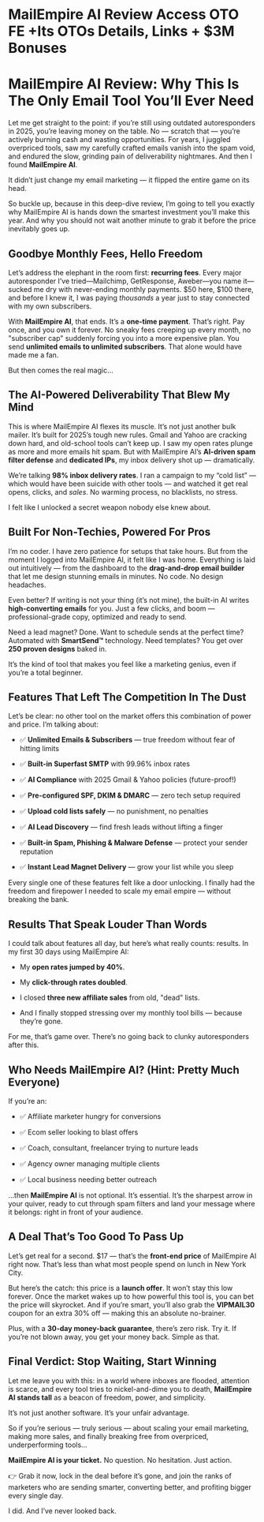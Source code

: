 # MailEmpire AI Review Access OTO FE +Its OTOs Details, Links + $3M Bonuses
<h1 class="" data-start="156" data-end="228">MailEmpire AI Review: Why This Is The Only Email Tool You’ll Ever Need</h1>
<p class="" data-start="230" data-end="630">Let me get straight to the point: if you’re still using outdated autoresponders in 2025, you’re leaving money on the table. No — scratch that — you’re actively burning cash and wasting opportunities. For years, I juggled overpriced tools, saw my carefully crafted emails vanish into the spam void, and endured the slow, grinding pain of deliverability nightmares. And then I found <strong data-start="611" data-end="628">MailEmpire AI</strong>.</p>
<p class="" data-start="632" data-end="715">It didn’t just change my email marketing — it flipped the entire game on its head.</p>
<p class="" data-start="717" data-end="964">So buckle up, because in this deep-dive review, I’m going to tell you exactly why MailEmpire AI is hands down the smartest investment you’ll make this year. And why you should not wait another minute to grab it before the price inevitably goes up.</p>

<h2 class="" data-start="966" data-end="1004">Goodbye Monthly Fees, Hello Freedom</h2>
<p class="" data-start="1006" data-end="1326">Let’s address the elephant in the room first: <strong data-start="1052" data-end="1070">recurring fees</strong>. Every major autoresponder I’ve tried—Mailchimp, GetResponse, Aweber—you name it—sucked me dry with never-ending monthly payments. $50 here, $100 there, and before I knew it, I was paying <em data-start="1259" data-end="1270">thousands</em> a year just to stay connected with my own subscribers.</p>
<p class="" data-start="1328" data-end="1642">With <strong data-start="1333" data-end="1350">MailEmpire AI</strong>, that ends. It’s a <strong data-start="1370" data-end="1390">one-time payment</strong>. That’s right. Pay once, and you own it forever. No sneaky fees creeping up every month, no "subscriber cap" suddenly forcing you into a more expensive plan. You send <strong data-start="1558" data-end="1603">unlimited emails to unlimited subscribers</strong>. That alone would have made me a fan.</p>
<p class="" data-start="1644" data-end="1674">But then comes the real magic…</p>

<h2 class="" data-start="1676" data-end="1726">The AI-Powered Deliverability That Blew My Mind</h2>
<p class="" data-start="1728" data-end="2110">This is where MailEmpire AI flexes its muscle. It’s not just another bulk mailer. It’s built for 2025’s tough new rules. Gmail and Yahoo are cracking down hard, and old-school tools can’t keep up. I saw my open rates plunge as more and more emails hit spam. But with MailEmpire AI’s <strong data-start="2011" data-end="2044">AI-driven spam filter defense</strong> and <strong data-start="2049" data-end="2066">dedicated IPs</strong>, my inbox delivery shot up — dramatically.</p>
<p class="" data-start="2112" data-end="2340">We’re talking <strong data-start="2126" data-end="2154">98% inbox delivery rates</strong>. I ran a campaign to my “cold list” — which would have been suicide with other tools — and watched it get real opens, clicks, and <em data-start="2285" data-end="2292">sales</em>. No warming process, no blacklists, no stress.</p>
<p class="" data-start="2342" data-end="2405">I felt like I unlocked a secret weapon nobody else knew about.</p>

<h2 class="" data-start="2407" data-end="2449">Built For Non-Techies, Powered For Pros</h2>
<p class="" data-start="2451" data-end="2760">I’m no coder. I have zero patience for setups that take hours. But from the moment I logged into MailEmpire AI, it felt like I was home. Everything is laid out intuitively — from the dashboard to the <strong data-start="2651" data-end="2682">drag-and-drop email builder</strong> that let me design stunning emails in minutes. No code. No design headaches.</p>
<p class="" data-start="2762" data-end="2964">Even better? If writing is not your thing (it’s not mine), the built-in AI writes <strong data-start="2844" data-end="2870">high-converting emails</strong> for you. Just a few clicks, and boom — professional-grade copy, optimized and ready to send.</p>
<p class="" data-start="2966" data-end="3140">Need a lead magnet? Done. Want to schedule sends at the perfect time? Automated with <strong data-start="3051" data-end="3065">SmartSend™</strong> technology. Need templates? You get over <strong data-start="3107" data-end="3129">250 proven designs</strong> baked in.</p>
<p class="" data-start="3142" data-end="3241">It’s the kind of tool that makes you feel like a marketing genius, even if you’re a total beginner.</p>

<h2 class="" data-start="3243" data-end="3292">Features That Left The Competition In The Dust</h2>
<p class="" data-start="3294" data-end="3400">Let’s be clear: no other tool on the market offers this combination of power and price. I’m talking about:</p>

<ul data-start="3402" data-end="3967">
 	<li class="" data-start="3402" data-end="3486">
<p class="" data-start="3404" data-end="3486">✅ <strong data-start="3406" data-end="3440">Unlimited Emails &amp; Subscribers</strong> — true freedom without fear of hitting limits</p>
</li>
 	<li class="" data-start="3487" data-end="3542">
<p class="" data-start="3489" data-end="3542">✅ <strong data-start="3491" data-end="3518">Built-in Superfast SMTP</strong> with 99.96% inbox rates</p>
</li>
 	<li class="" data-start="3543" data-end="3613">
<p class="" data-start="3545" data-end="3613">✅ <strong data-start="3547" data-end="3564">AI Compliance</strong> with 2025 Gmail &amp; Yahoo policies (future-proof!)</p>
</li>
 	<li class="" data-start="3614" data-end="3681">
<p class="" data-start="3616" data-end="3681">✅ <strong data-start="3618" data-end="3654">Pre-configured SPF, DKIM &amp; DMARC</strong> — zero tech setup required</p>
</li>
 	<li class="" data-start="3682" data-end="3744">
<p class="" data-start="3684" data-end="3744">✅ <strong data-start="3686" data-end="3714">Upload cold lists safely</strong> — no punishment, no penalties</p>
</li>
 	<li class="" data-start="3745" data-end="3814">
<p class="" data-start="3747" data-end="3814">✅ <strong data-start="3749" data-end="3770">AI Lead Discovery</strong> — find fresh leads without lifting a finger</p>
</li>
 	<li class="" data-start="3815" data-end="3897">
<p class="" data-start="3817" data-end="3897">✅ <strong data-start="3819" data-end="3864">Built-in Spam, Phishing &amp; Malware Defense</strong> — protect your sender reputation</p>
</li>
 	<li class="" data-start="3898" data-end="3967">
<p class="" data-start="3900" data-end="3967">✅ <strong data-start="3902" data-end="3934">Instant Lead Magnet Delivery</strong> — grow your list while you sleep</p>
</li>
</ul>
<p class="" data-start="3969" data-end="4134">Every single one of these features felt like a door unlocking. I finally had the freedom and firepower I needed to scale my email empire — without breaking the bank.</p>

<h2 class="" data-start="4136" data-end="4175">Results That Speak Louder Than Words</h2>
<p class="" data-start="4177" data-end="4294">I could talk about features all day, but here’s what really counts: results. In my first 30 days using MailEmpire AI:</p>

<ul data-start="4296" data-end="4519">
 	<li class="" data-start="4296" data-end="4331">
<p class="" data-start="4298" data-end="4331">My <strong data-start="4301" data-end="4329">open rates jumped by 40%</strong>.</p>
</li>
 	<li class="" data-start="4332" data-end="4369">
<p class="" data-start="4334" data-end="4369">My <strong data-start="4337" data-end="4368">click-through rates doubled</strong>.</p>
</li>
 	<li class="" data-start="4370" data-end="4434">
<p class="" data-start="4372" data-end="4434">I closed <strong data-start="4381" data-end="4410">three new affiliate sales</strong> from old, "dead" lists.</p>
</li>
 	<li class="" data-start="4435" data-end="4519">
<p class="" data-start="4437" data-end="4519">And I finally stopped stressing over my monthly tool bills — because they’re gone.</p>
</li>
</ul>
<p class="" data-start="4521" data-end="4605">For me, that’s game over. There’s no going back to clunky autoresponders after this.</p>

<h2 class="" data-start="4607" data-end="4663">Who Needs MailEmpire AI? (Hint: Pretty Much Everyone)</h2>
<p class="" data-start="4665" data-end="4678">If you’re an:</p>

<ul data-start="4679" data-end="4908">
 	<li class="" data-start="4679" data-end="4724">
<p class="" data-start="4681" data-end="4724">✅ Affiliate marketer hungry for conversions</p>
</li>
 	<li class="" data-start="4725" data-end="4764">
<p class="" data-start="4727" data-end="4764">✅ Ecom seller looking to blast offers</p>
</li>
 	<li class="" data-start="4765" data-end="4822">
<p class="" data-start="4767" data-end="4822">✅ Coach, consultant, freelancer trying to nurture leads</p>
</li>
 	<li class="" data-start="4823" data-end="4865">
<p class="" data-start="4825" data-end="4865">✅ Agency owner managing multiple clients</p>
</li>
 	<li class="" data-start="4866" data-end="4908">
<p class="" data-start="4868" data-end="4908">✅ Local business needing better outreach</p>
</li>
</ul>
<p class="" data-start="4910" data-end="5113">…then <strong data-start="4916" data-end="4933">MailEmpire AI</strong> is not optional. It’s essential. It’s the sharpest arrow in your quiver, ready to cut through spam filters and land your message where it belongs: right in front of your audience.</p>

<h2 class="" data-start="5115" data-end="5151">A Deal That’s Too Good To Pass Up</h2>
<p class="" data-start="5153" data-end="5314">Let’s get real for a second. $17 — that’s the <strong data-start="5199" data-end="5218">front-end price</strong> of MailEmpire AI right now. That’s less than what most people spend on lunch in New York City.</p>
<p class="" data-start="5316" data-end="5618">But here’s the catch: this price is a <strong data-start="5354" data-end="5370">launch offer</strong>. It won’t stay this low forever. Once the market wakes up to how powerful this tool is, you can bet the price will skyrocket. And if you’re smart, you’ll also grab the <strong data-start="5539" data-end="5552">VIPMAIL30</strong> coupon for an extra 30% off — making this an absolute no-brainer.</p>
<p class="" data-start="5620" data-end="5760">Plus, with a <strong data-start="5633" data-end="5664">30-day money-back guarantee</strong>, there’s zero risk. Try it. If you’re not blown away, you get your money back. Simple as that.</p>

<h2 class="" data-start="5762" data-end="5807">Final Verdict: Stop Waiting, Start Winning</h2>
<p class="" data-start="5809" data-end="6026">Let me leave you with this: in a world where inboxes are flooded, attention is scarce, and every tool tries to nickel-and-dime you to death, <strong data-start="5950" data-end="5979">MailEmpire AI stands tall</strong> as a beacon of freedom, power, and simplicity.</p>
<p class="" data-start="6028" data-end="6087">It’s not just another software. It’s your unfair advantage.</p>
<p class="" data-start="6089" data-end="6248">So if you’re serious — truly serious — about scaling your email marketing, making more sales, and finally breaking free from overpriced, underperforming tools…</p>
<p class="" data-start="6250" data-end="6324"><strong data-start="6250" data-end="6283">MailEmpire AI is your ticket.</strong> No question. No hesitation. Just action.</p>
<p class="" data-start="6326" data-end="6491">👉 Grab it now, lock in the deal before it’s gone, and join the ranks of marketers who are sending smarter, converting better, and profiting bigger every single day.</p>
<p class="" data-start="6493" data-end="6528">I did. And I’ve never looked back.</p>
